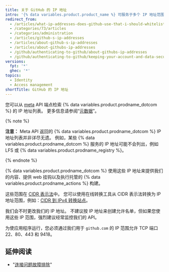 ```yaml
---
title: 关于 GitHub 的 IP 地址
intro: '{% data variables.product.product_name %} 可服务于多个 IP 地址范围的应用程序，使用 API 可获取地址。'
redirect_from:
  - /articles/what-ip-addresses-does-github-use-that-i-should-whitelist
  - /categories/73/articles
  - /categories/administration
  - /articles/github-s-ip-addresses
  - /articles/about-github-s-ip-addresses
  - /articles/about-githubs-ip-addresses
  - /github/authenticating-to-github/about-githubs-ip-addresses
  - /github/authenticating-to-github/keeping-your-account-and-data-secure/about-githubs-ip-addresses
versions:
  fpt: '*'
  ghec: '*'
topics:
  - Identity
  - Access management
shortTitle: GitHub 的 IP 地址
---
```


您可以从 [meta](https://api.github.com/meta) API 端点检索 {% data variables.product.prodname_dotcom %} 的 IP 地址列表。 更多信息请参阅“[元数据](/rest/reference/meta)”。

{% note %}

**注意：** Meta API 返回的 {% data variables.product.prodname_dotcom %} IP 地址列表并非详尽无遗。 例如，某些 {% data variables.product.prodname_dotcom %} 服务的 IP 地址可能不会列出，例如 LFS 或 {% data variables.product.prodname_registry %}。

{% endnote %}

{% data variables.product.prodname_dotcom %} 使用这些 IP 地址来提供我们的内容、提供 web 挂钩以及执行托管的 {% data variables.product.prodname_actions %} 构建。

这些范围在 [CIDR 表示法](https://en.wikipedia.org/wiki/Classless_Inter-Domain_Routing#CIDR_notation)中。 您可以使用在线转换工具从 CIDR 表示法转换为 IP 地址范围，例如：[CIDR 到 IPv4 转换站点](https://www.ipaddressguide.com/cidr)。

我们会不时更改我们的 IP 地址。 不建议按 IP 地址来创建允许名单，但如果您使用这些 IP 范围，强烈建议经常监控我们的 API。

为使应用程序运行，您必须通过我们用于 `github.com` 的 IP 范围允许 TCP 端口 22、80、443 和 9418。

## 延伸阅读

- "[连接问题故障排除](/articles/troubleshooting-connectivity-problems)"
